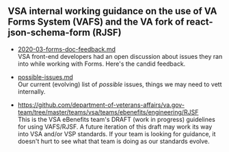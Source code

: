 ## VSA internal working guidance on the use of VA Forms System (VAFS) and the VA fork of react-json-schema-form (RJSF)
* [2020-03-forms-doc-feedback.md](./2020-03-forms-doc-feedback.md) \
VSA front-end developers had an open discussion about issues they ran into while working with Forms. Here's the candid feedback. 
  
* [possible-issues.md](./possible-issues.md) \
Our current (evolving) list of *possible* issues, things we may need to vett internally.

* https://github.com/department-of-veterans-affairs/va.gov-team/tree/master/teams/vsa/teams/ebenefits/engineering/RJSF \
  This is the VSA eBenefits team's DRAFT (work in progress) guidelines for using VAFS/RJSF. A future iteration of this draft may work its way into VSA and/or VSP standards. If your team is looking for guidance, it doesn't hurt to see what that team is doing as our standards evolve.
